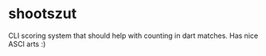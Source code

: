 # shootszut
CLI scoring system that should help with counting in dart matches. Has nice ASCI arts :)

